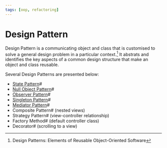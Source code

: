 ```yaml
---
tags: [oop, refactoring]
---
```


# Design Pattern

Design Pattern is a communicating object and class that is customised to solve a
general design problem in a particular context.[^gangOfFour] It abstrats and
identifies the key aspects of a common design structure that make an object and
class reusable.

Several Design Patterns are presented below:
- [State Pattern](202210211637.md)#
- [Null Object Pattern](202211162216.md)#
- [Observer Pattern](202211231132.md)#
- [Singleton Pattern](202211231900.md)#
- [Mediator Pattern](202211241530.md)#
- Composite Pattern# (nested views)
- Strategy Pattern# (view-controller relationship)
- Factory Method# (default controller class)
- Decorator# (scrolling to a view)

[^gangOfFour]: Design Patterns: Elements of Reusable Object-Oriented Software
